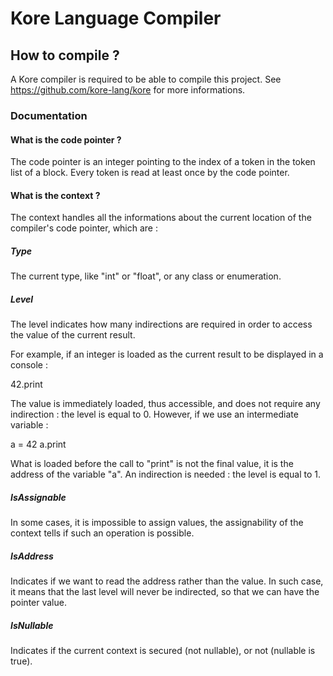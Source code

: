 Kore Language Compiler
======================

How to compile ?
----------------

A Kore compiler is required to be able to compile this project. See https://github.com/kore-lang/kore for more informations.

### Documentation

#### What is the code pointer ?

The code pointer is an integer pointing to the index of a token in the token list of a block. Every token is read at least once by the code pointer.


#### What is the context ?

The context handles all the informations about the current location of the compiler's code pointer, which are :

##### Type

The current type, like "int" or "float", or any class or enumeration.

##### Level

The level indicates how many indirections are required in order to access the value of the current result.

For example, if an integer is loaded as the current result to be displayed in a console :

42.print

The value is immediately loaded, thus accessible, and does not require any indirection : the level is equal to 0. However, if we use an intermediate variable :

a = 42
a.print

What is loaded before the call to "print" is not the final value, it is the address of the variable "a". An indirection is needed : the level is equal to 1.

##### IsAssignable

In some cases, it is impossible to assign values, the assignability of the context tells if such an operation is possible.

##### IsAddress

Indicates if we want to read the address rather than the value. In such case, it means that the last level will never be indirected, so that we can have the pointer value.

##### IsNullable

Indicates if the current context is secured (not nullable), or not (nullable is true).